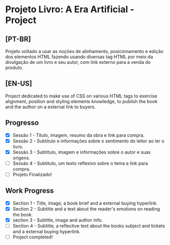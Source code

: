 # Projeto Livro: A Era Artificial - Project

## [PT-BR]
Projeto voltado a usar as noções de alinhamento, posicionamento e edição dos elementos HTML fazendo usando diversas tag HTML por meio da divulgação de um livro e seu autor, com link externo para a venda do produto.

## [EN-US]
Project dedicated to make use of CSS on various HTML tags to exercise alignment, position and styling elements knowledge, to publish the book and the author on a external link to buyers.

## Progresso

- [X] Sessão 1 - Título, imagem, resumo da obra e link para compra.
- [X] Sessão 2 - Subtítulo e informações sobre o sentimento do leitor ao ler o livro.
- [X] Sessão 3 - Subtítulo, imagem e informações sobre o autor e suas origens.
- [ ] Sessão 4 - Subtitulo, um texto reflexivo sobre o tema e link para compra. 
- [ ] Projeto Finalizado!

## Work Progress
- [X] Section 1 - Title, image, a book brief and a external buying hyperlink.
- [X] Section 2 - Subtitle and a text about the reader's emotions on reading the book.
- [X] section 3 - Subtitle, image and author info. 
- [ ] Section 4 - Subtitle, a reflective text about the books subject and tickets and a external buying hyperlink.
- [ ] Project completed!
